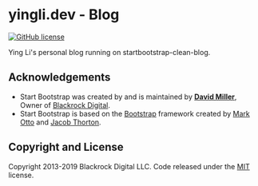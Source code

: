 # yingli.dev - Blog
[![GitHub license](https://img.shields.io/badge/license-MIT-blue.svg)](https://raw.githubusercontent.com/BlackrockDigital/startbootstrap-clean-blog/master/LICENSE)

Ying Li's personal blog running on startbootstrap-clean-blog.


## Acknowledgements
- Start Bootstrap was created by and is maintained by **[David Miller](http://davidmiller.io/)**, Owner of [Blackrock Digital](https://blackrockdigital.io/).
- Start Bootstrap is based on the [Bootstrap](https://getbootstrap.com/) framework created by [Mark Otto](https://twitter.com/mdo) and [Jacob Thorton](https://twitter.com/fat).

## Copyright and License

Copyright 2013-2019 Blackrock Digital LLC. Code released under the [MIT](https://github.com/BlackrockDigital/startbootstrap-clean-blog/blob/gh-pages/LICENSE) license.
